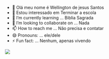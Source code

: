 - 👋 Olá meu nome é Wellington de jesus Santos
- 👀 Estou interessado em Terminar a escola 
- 🌱 I’m currently learning ... Biblia Sagrada
- 💞️ I’m looking to collaborate on ... Nada 
- 📫 How to reach me ... Não precisa e contatar
- 😄 Pronouns: ... ele/dele
- ⚡ Fun fact: ... Nenhum, apenas vivendo

![](https://tenor.com/pt-BR/view/kevin-levrone-kevin-levrone-edit-sekushivii-kevin-levrone-bodybuilder-gif-4372599983515554326)
